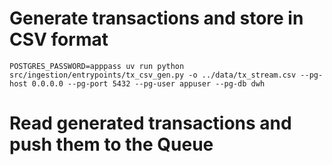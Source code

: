 # Generate transactions and store in CSV format

    POSTGRES_PASSWORD=apppass uv run python src/ingestion/entrypoints/tx_csv_gen.py -o ../data/tx_stream.csv --pg-host 0.0.0.0 --pg-port 5432 --pg-user appuser --pg-db dwh

# Read generated transactions and push them to the Queue

